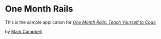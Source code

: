 # One Month Rails

This is the sample application for 
[*One Month Rails: Teach Yourself to Code*](http://onemonthrails.com)

by [Mark Campbell](http://markcampbell.com)